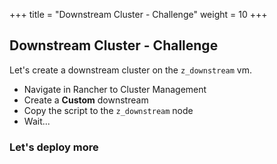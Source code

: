 +++
title = "Downstream Cluster - Challenge"
weight = 10
+++

## Downstream Cluster - Challenge

Let's create a downstream cluster on the `z_downstream` vm.

* Navigate in Rancher to Cluster Management
* Create a **Custom** downstream
* Copy the script to the `z_downstream` node
* Wait...

### Let's deploy more
